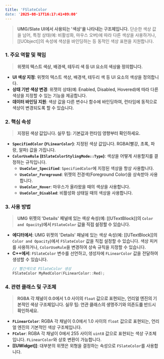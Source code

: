 ```yaml
---
title: 'FSlateColor
date: '2025-08-17T16:17:41+09:00'
---
```




> **UMG/Slate UI에서 사용되는 '색상'을 나타내는 구조체입니다.** 단순한 색상 값을 넘어, 특정 상태(예: 비활성화, 마우스 오버)에 따라 다른 색상을 사용하거나, [[UObject]]의 속성에 색상을 바인딩하는 등 동적인 색상 표현을 지원합니다.

### **1. 주요 역할 및 책임**
> **위젯의 텍스트 색상, 배경색, 테두리 색 등 UI 요소의 색상을 정의합니다.**
* **UI 색상 지정**:
	위젯의 텍스트 색상, 배경색, 테두리 색 등 UI 요소의 색상을 정의합니다.
* **상태 기반 색상 변경**:
	위젯의 상태(예: Enabled, Disabled, Hovered)에 따라 다른 색상을 지정할 수 있는 기능을 제공합니다.
* **데이터 바인딩 지원**:
	색상 값을 다른 변수나 함수에 바인딩하여, 런타임에 동적으로 색상이 변경되도록 할 수 있습니다.

### **2. 핵심 속성**
> **지정된 색상 값입니다. 실무 팁: 기본값과 런타임 영향부터 확인하세요.**
* **`SpecifiedColor` (`FLinearColor`)**:
	지정된 색상 값입니다. RGBA(빨강, 초록, 파랑, 알파) 값을 가집니다.
* **`ColorUseRule` (`ESlateColorStylingMode::Type`)**:
	색상을 어떻게 사용할지를 결정하는 규칙입니다.
    * **`UseColor_Specified`**:
    	`SpecifiedColor`에 지정된 색상을 항상 사용합니다.
    * **`UseColor_Foreground`**:
    	위젯의 전경색(Foreground Color)을 상속받아 사용합니다.
    * **`UseColor_Hover`**:
    	마우스가 올라왔을 때의 색상을 사용합니다.
    * **`UseColor_Disabled`**:
    	비활성화 상태일 때의 색상을 사용합니다.

### **3. 사용 방법**
> **UMG 위젯의 'Details' 패널에 있는 색상 속성(예: [[UTextBlock]]의 `Color and Opacity`)에서 `FSlateColor` 값을 직접 설정할 수 있습니다.**
*   **에디터에서**:
	UMG 위젯의 'Details' 패널에 있는 색상 속성(예: [[UTextBlock]]의 `Color and Opacity`)에서 `FSlateColor` 값을 직접 설정할 수 있습니다. 색상 피커를 사용하거나, `ColorUseRule`을 변경하여 상속 규칙을 지정할 수 있습니다.
*   **C++에서**:
	`FSlateColor` 변수를 선언하고, 생성자에 `FLinearColor` 값을 전달하여 생성할 수 있습니다.
    ```cpp
    // 빨간색으로 FSlateColor 생성
    FSlateColor MyRedColor(FLinearColor::Red);
    ```

### **4. 관련 클래스 및 구조체**
> **RGBA 각 채널이 0.0에서 1.0 사이의 `float` 값으로 표현되는, 언리얼 엔진의 기본적인 색상 구조체입니다. 실무 팁: 연관 클래스의 생명주기와 의존도를 반드시 확인하세요.**
* **`FLinearColor`**:
	RGBA 각 채널이 0.0에서 1.0 사이의 `float` 값으로 표현되는, 언리얼 엔진의 기본적인 색상 구조체입니다.
* **`FColor`**:
	RGBA 각 채널이 0에서 255 사이의 `uint8` 값으로 표현되는 색상 구조체입니다. `FLinearColor`와 상호 변환이 가능합니다.
* **[[UWidget]]**:
	대부분의 위젯은 외형을 결정하는 속성으로 `FSlateColor`를 사용합니다.
